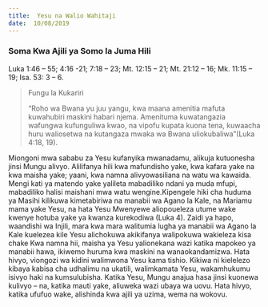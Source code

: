 ```yaml
---
title:  Yesu na Walio Wahitaji
date:  10/08/2019
---
```


### Soma Kwa Ajili ya Somo la Juma Hili
Luka 1:46 – 55; 4:16 -21; 7:18 – 23; Mt. 12:15 – 21; Mt. 21:12 – 16; Mk. 11:15 – 19; Isa. 53: 3 – 6.

> <p>Fungu la Kukariri</p>
> “Roho wa Bwana yu juu yangu, kwa maana amenitia mafuta kuwahubiri maskini habari njema. Amenituma kuwatangazia wafungwa kufunguliwa kwao, na vipofu kupata kuona tena, kuwaacha huru waliosetwa na kutangaza mwaka wa Bwana uliokubaliwa”(Luka 4:18, 19).

Miongoni mwa sababu za Yesu kufanyika mwanadamu, alikuja kutuonesha jinsi Mungu alivyo. Alilifanya hili kwa mafundisho yake, kwa kafara yake na kwa maisha yake; yaani, kwa namna alivyowasiliana na watu wa kawaida. Mengi kati ya matendo yake yalileta mabadiliko ndani ya muda mfupi, mabadiliko halisi maishani mwa watu wengine.Kipengele hiki cha huduma ya Masihi kilikuwa kimetabiriwa na manabii wa Agano la Kale, na Mariamu mama yake Yesu, na hata Yesu Mwenyewe aliopoueleza utume wake kwenye hotuba yake ya kwanza kurekodiwa (Luka 4). Zaidi ya hapo, waandishi wa Injili, mara kwa mara walitumia lugha ya manabii wa Agano la Kale kuelezea kile Yesu alichokuwa akikifanya walipokuwa wakieleza kisa chake Kwa namna hii, maisha ya Yesu yalionekana wazi katika mapokeo ya manabii hawa, ikiwemo huruma kwa maskini na wanaokandamizwa. Hata hivyo, viongozi wa kidini walimwona Yesu kama tishio. Kikiwa ni kielelezo kibaya kabisa cha udhalimu na ukatili, walimkamata Yesu, wakamhukumu isivyo haki na kumsulubisha. Katika Yesu, Mungu anajua hasa jinsi kuonewa kulivyo – na, katika mauti yake, aliuweka wazi ubaya wa uovu. Hata hivyo, katika ufufuo wake, alishinda kwa ajili ya uzima, wema na wokovu.